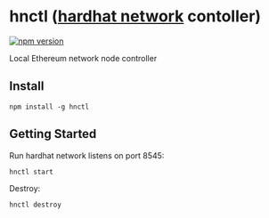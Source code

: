 # hnctl ([hardhat network](https://hardhat.org/hardhat-network/) contoller)

[![npm version](https://badge.fury.io/js/hnctl.svg)](https://badge.fury.io/js/hnctl)

Local Ethereum network node controller

## Install

```
npm install -g hnctl
```

## Getting Started

Run hardhat network listens on port 8545:

```
hnctl start
```

Destroy:

```
hnctl destroy
```
